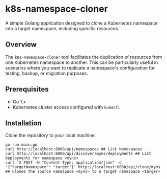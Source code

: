# k8s-namespace-cloner

A simple Golang application designed to clone a Kubernetes namespace into a target namespace, including specific resources.

## Overview

The `k8s-namespace-cloner` tool facilitates the duplication of resources from one Kubernetes namespace to another. This can be particularly useful in scenarios where you want to replicate a namespace's configuration for testing, backup, or migration purposes.

## Prerequisites

- Go 1.x
- Kubernetes cluster access configured with `kubectl`

## Installation

Clone the repository to your local machine:
```
go run main.go
curl http://localhost:8080/api/namespaces ## List Namespaces
curl http://localhost:8080/api/discover/myns/deployments ## List Deployments for namespace <myns>
curl -X POST -H "Content-Type: application/json" -d '{"targetNamespace": "target"}' http://localhost:8080/api/clone/myns ## Clones the source namespace <myns> to a target namespace <targer>
```

